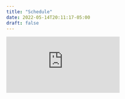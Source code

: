 ```yaml
---
title: "Schedule"
date: 2022-05-14T20:11:17-05:00
draft: false
---
```

<iframe src='https://widget.inspectortoolbelt.com/scheduler/2WmCFbvAtaTjTHukB2WQO2tf1G22/dUiQe2xWazKBy5BnPzdz?iframe=1' scrolling="yes" frameborder="0" class="iframe-schedule"> </iframe>